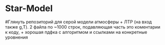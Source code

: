 # Star-Model
#Глянуть репозиторий для серой модели атмосферы + ЛТР (на вход также g,T). 2 файла по ~1000 строк, подавляющая часть это коментарии к коду, + хорошая пдфка с алгоритмом и ссылками на конкретные уровнения 
